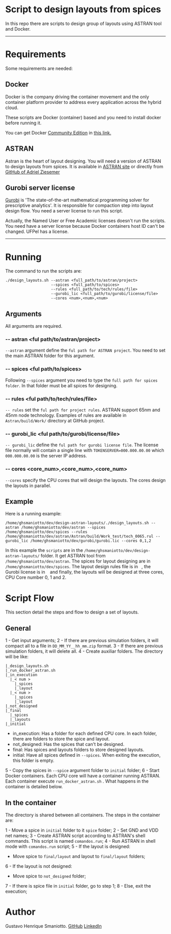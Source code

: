 # Script to design layouts from spices

In this repo there are scripts to design group of layouts using ASTRAN tool and Docker.

---

# Requirements

Some requirements are needed:

## Docker

Docker is the company driving the container movement and the only container platform provider to address every application across the hybrid cloud.

These scripts are Docker (container) based and you need to install docker before running it.

You can get Docker [Community Edition](https://www.docker.com/community-edition) in [this link.](https://store.docker.com/search?type=edition&offering=community)

## ASTRAN

Astran is the heart of layout designing. You will need a version of ASTRAN to design layouts from spices. It is available in [ASTRAN site](http://aziesemer.github.io/astran/) or directly from [GitHub of Adriel Ziesemer](https://github.com/aziesemer/astran)

## Gurobi server license

[Gurobi](http://www.gurobi.com/) is 'The state-of-the-art mathematical programming solver for prescriptive analytics'. It is responsible for compaction step into layout design flow. You need a server license to run this script.

Actually, the Named User or Free Academic licenses doesn't run the scripts. You need have a server license because Docker containers host ID can't be changed. UFPel has a license. 

---

# Running

The command to run the scripts are: 
```
./design_layouts.sh --astran <full_path/to/astran/project> 
                    --spices <full_path/to/spices>
                    --rules <full_path/to/tech/rules/file> 
                    --gurobi_lic <full_path/to/gurobi/license/file>
                    --cores <num>,<num>,<num>
```

## Arguments
All arguments are required.

###  -\- astran <ful path/to/astran/project>
`--astran` argument define the `ful path for ASTRAN project`. You need to set the main ASTRAN folder for this argument.

###  -\- spices <ful path/to/spices>
Following `--spices` argument you need to type the `full path for spices folder`. In that folder must be all spices for designing.

###  -\- rules <ful path/to/tech/rules/file> 
`-- rules` set the `ful path for project rules`. ASTRAN support 65nm and 45nm node technology. Examples of rules are available in `Astran/build/Work/` directory at GitHub project.

###  -\- gurobi_lic <ful path/to/gurobi/license/file>
`-- gurobi_lic` define the `ful path for gurobi license file`. The license file normally will contain a single line with `TOKENSERVER=000.000.00.00` which `000.000.00.00` is the server IP address.

###  -\- cores <core_num>,<core_num>,<core_num>
`--cores` specify the CPU cores that will design the layouts. The cores design the layouts in parallel.

## Example
Here is a running example:

```
/home/ghsmaniotto/dev/design-astran-layouts/./design_layouts.sh --astran /home/ghsmaniotto/dev/astran --spices /home/ghsmaniotto/dev/spices --rules /home/ghsmaniotto/dev/astran/Astran/build/Work_test/tech_0065.rul --gurobi_lic /home/ghsmaniotto/dev/gurobi/gurobi.lic --cores 0,1,2
```

In this example the `scripts` are in the `/home/ghsmaniotto/dev/design-astran-layouts/` folder. It get ASTRAN tool from `/home/ghsmaniotto/dev/astran`. The spices for layout designing are in `/home/ghsmaniotto/dev/spices`. The layout design rules file is in ` `, the Gurobi license is in ` ` and finally, the layouts will be designed at three cores, CPU Core number 0, 1 and 2.

# Script Flow

This section detail the steps and flow to design a set of layouts.

## General

1 - Get input arguments;
2 - If there are previous simulation folders, it will compact all to a file in `DD_MM_YY__hh_mm.zip` format.
3 - If there are previous simulation folders, it will delete all.
4 - Create auxiliar folders. The directory will be like:
    
    |_design_layouts.sh
    |_run_docker_astran.sh
    |_in_execution
      |_< num >
        |_spices
        |_layout
      |_< num >
        |_spices
        |_layout
    |_not_designed
    |_final
      |_spices
      |_layouts
    |_initial

  - in_execution: Has a folder for each defined CPU core. In each folder, there are folders to store the spice and layout.
  - not_designed: Has the spices that can't be designed.
  - final: Has spices and layouts folders to store designed layouts.
  - initial: Have all spices defined in `--spices`. When exiting the execution, this folder is empty.

5 - Copy the spices in `--spice` argument folder to `initial` folder;
6 - Start Docker containers. Each CPU core will have a container running ASTRAN. Each container execute `run_docker_astran.sh` . What happens in the container is detailed below.

## In the container

The directory is shared between all containers. The steps in the container are:

1 - Move a spice in `initial` folder to it `spice` folder;
2 - Set GND and VDD net names;
3 - Create ASTRAN script according to ASTRAN's shell commands. This script is named `comandos.run`;
4 - Run ASTRAN in shell mode with `comandos.run` script;
5 - If the layout is designed:
  - Move spice to `final/layout` and layout to `final/layout` folders;

6 - If the layout is not designed:
  - Move spice to `not_designed` folder;

7 - If there is spice file in `initial` folder, go to step 1;
8 - Else, exit the execution; 

# Author

Gustavo Henrique Smaniotto.
[GitHub](https://github.com/ghsmaniotto)
[LinkedIn](www.linkedin.com/in/ghsmaniotto)